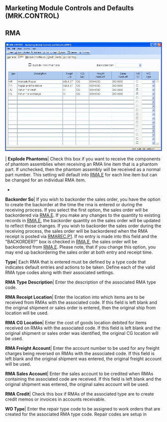## Marketing Module Controls and Defaults (MRK.CONTROL)
<PageHeader />

## RMA

![](./MRK-CONTROL-2.jpg)

| **Explode Phantoms**|  Check this box if you want to receive the components
of phantom assemblies when receiving an RMA line item that is a phantom part.
If unchecked, then the phantom assembly will be received as a normal part
number. This setting will default into [RMA.E](../RMA-E/README.md) for each line item
but can be changed for an individual RMA item.

-  
**Backorder So**|  If you wish to backorder the sales order, you have the
option to create the backorder at the time the rma is entered or during the
receiving process. If you select the first option, the sales order will be
backordered via [RMA.E](../RMA-E/README.md). If you make any changes to the quantity to
existing records in [RMA.E](../RMA-E/README.md), the backorder quantity on the sales
order will be updated to reflect those changes. If you wish to backorder the
sales order during the receiving process, the sales order will be backordered
when the RMA receipt is posted via [RMAREC.P1](../RMAREC-P1/README.md). If no entry is
made into this field and the "BACKORDER?" box is checked in
[RMA.E](../RMA-E/README.md), the sales order will be backordered from
[RMA.E](../RMA-E/README.md). Please note, that if you change this option, you may end
up backordering the sales order at both entry and receipt time.

**Type**|  Each RMA that is entered must be defined by a type code that
indicates default entries and actions to be taken. Define each of the valid
RMA type codes along with their associated settings.

**RMA Type Description**|  Enter the description of the associated RMA type
code.

**RMA Receipt Location**|  Enter the location into which items are to be
received from RMAs with the associated code. If this field is left blank and
the original shipment or sales order is entered, then the original ship from
location will be used.

**RMA CG Location**|  Enter the cost of goods location debited for items
received on RMAs with the associated code. If this field is left blank and the
original shipment or sales order was identified, the original CG location will
be used.

**RMA Freight Account**|  Enter the account number to be used for any freight
charges being reversed on RMAs with the associated code. If this field is left
blank and the original shipment was entered, the original freight account will
be used.

**RMA Sales Account**|  Enter the sales account to be credited when RMAs
containing the associated code are received. If this field is left blank and
the original shipment was entered, the original sales account will be used.

**RMA Credit**|  Check this box if RMAs of the associated type are to create
credit memos or invoices in accounts receivable.

**WO Type**|  Enter the repair type code to be assigned to work orders that
are created for the associated RMA type code. Repair codes are setup in


<badge text= "Version 8.10.57 " vertical="middle" />

<PageFooter />
